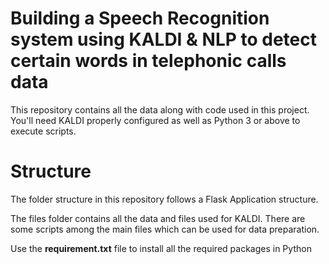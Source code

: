 # Building a Speech Recognition system using KALDI & NLP to detect certain words in telephonic calls data

This repository contains all the data along with code used in this project. You'll need KALDI properly configured as well as Python 3 or above to execute scripts.


# Structure

The folder structure in this repository follows a Flask Application structure.

The files folder contains all the data and files used for KALDI. There are some scripts among the main files which can be used for data preparation.



Use the **requirement.txt** file to install all the required packages in Python
